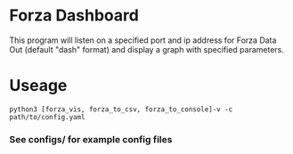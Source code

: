 # Forza Dashboard
This program will listen on a specified port and ip address for Forza Data Out (default "dash" format) and display a graph with specified parameters.

# Useage
`python3 [forza_vis, forza_to_csv, forza_to_console]-v -c path/to/config.yaml`

### See configs/ for example config files